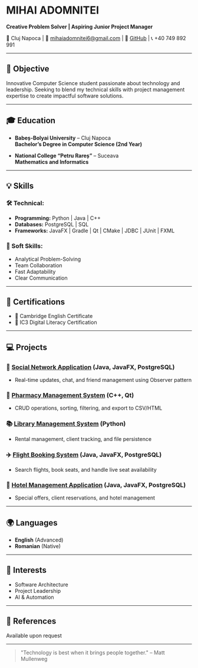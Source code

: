 # MIHAI ADOMNITEI
**Creative Problem Solver | Aspiring Junior Project Manager**

📍 Cluj Napoca | 📧 [mihaiadomnitei6@gmail.com](mailto:mihaiadomnitei6@gmail.com) | 🔗 [GitHub](https://github.com/MihaiAdomnitei) | 📞 +40 749 892 991

---

## 🚀 Objective

Innovative Computer Science student passionate about technology and leadership. Seeking to blend my technical skills with project management expertise to create impactful software solutions.

---

## 🎓 Education

- **Babeș-Bolyai University** – Cluj Napoca  
  **Bachelor’s Degree in Computer Science (2nd Year)**

- **National College “Petru Rareș”** – Suceava  
  **Mathematics and Informatics**

---

## 💡 Skills

### 🛠️ Technical:

- **Programming:** Python | Java | C++
- **Databases:** PostgreSQL | SQL
- **Frameworks:** JavaFX | Gradle | Qt | CMake | JDBC | JUnit | FXML

### 🔧 Soft Skills:

- Analytical Problem-Solving
- Team Collaboration
- Fast Adaptability
- Clear Communication

---

## 📜 Certifications

- 🏅 Cambridge English Certificate
- 🏅 IC3 Digital Literacy Certification

---

## 💻 Projects

### 🌟 [Social Network Application](https://github.com/MihaiAdomnitei/social-networkApp) (Java, JavaFX, PostgreSQL)
- Real-time updates, chat, and friend management using Observer pattern

### 💊 [Pharmacy Management System](https://github.com/MihaiAdomnitei/Pharmacy-Management) (C++, Qt)
- CRUD operations, sorting, filtering, and export to CSV/HTML

### 📚 [Library Management System](https://github.com/MihaiAdomnitei/Library-Management) (Python)
- Rental management, client tracking, and file persistence

### ✈️ [Flight Booking System](https://github.com/MihaiAdomnitei/Flight-Booking) (Java, JavaFX, PostgreSQL)
- Search flights, book seats, and handle live seat availability

### 🏨 [Hotel Management Application](https://github.com/MihaiAdomnitei/Hotel-Management) (Java, JavaFX, PostgreSQL)
- Special offers, client reservations, and hotel management

---

## 🌍 Languages

- **English** (Advanced)
- **Romanian** (Native)

---

## 🎯 Interests

- Software Architecture
- Project Leadership
- AI & Automation

---

## 🔎 References

Available upon request

---

> "Technology is best when it brings people together." – Matt Mullenweg
